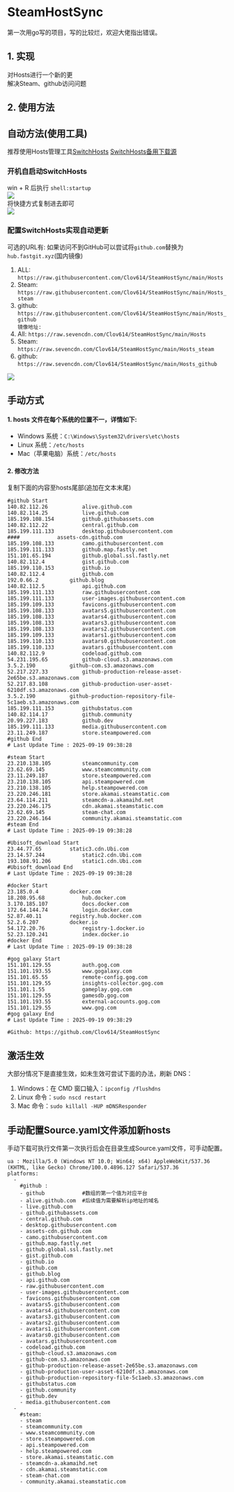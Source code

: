 # SteamHostSync
第一次用go写的项目，写的比较烂，欢迎大佬指出错误。

## 1. 实现
对Hosts进行一个新的更  
解决Steam、github访问问题

## 2. 使用方法
## 自动方法(使用工具)
推荐使用Hosts管理工具[SwitchHosts](https://github.com/oldj/SwitchHosts) 
[SwitchHosts备用下载源](https://nas.iaimi.info/s/nT5pb8jMQp32QwB)
### 开机自启动SwitchHosts
win + R 后执行 `shell:startup`    
![](/img/1.png)  
将快捷方式复制进去即可  
![](/img/2.png)  
### 配置SwitchHosts实现自动更新  
可选的URL有:
如果访问不到GitHub可以尝试将`github.com`替换为`hub.fastgit.xyz`(国内镜像)
1. ALL: `https://raw.githubusercontent.com/Clov614/SteamHostSync/main/Hosts`  
2. Steam: `https://raw.githubusercontent.com/Clov614/SteamHostSync/main/Hosts_steam`  
3. github: `https://raw.githubusercontent.com/Clov614/SteamHostSync/main/Hosts_github`    
`镜像地址:`
4. All: `https://raw.sevencdn.com/Clov614/SteamHostSync/main/Hosts`  
5. Steam: `https://raw.sevencdn.com/Clov614/SteamHostSync/main/Hosts_steam`  
6. github: `https://raw.sevencdn.com/Clov614/SteamHostSync/main/Hosts_github`  

![](/img/3.png)

## 手动方式
#### 1. hosts 文件在每个系统的位置不一，详情如下:
- Windows 系统：`C:\Windows\System32\drivers\etc\hosts`
- Linux 系统：`/etc/hosts`
- Mac（苹果电脑）系统：`/etc/hosts`

#### 2. 修改方法
复制下面的内容至hosts尾部(追加在文本末尾)

```
#github Start
140.82.112.26			alive.github.com
140.82.114.25			live.github.com
185.199.108.154			github.githubassets.com
140.82.112.22			central.github.com
185.199.111.133			desktop.githubusercontent.com
####			assets-cdn.github.com
185.199.108.133			camo.githubusercontent.com
185.199.111.133			github.map.fastly.net
151.101.65.194			github.global.ssl.fastly.net
140.82.112.4			gist.github.com
185.199.110.153			github.io
140.82.112.4			github.com
192.0.66.2			github.blog
140.82.112.5			api.github.com
185.199.111.133			raw.githubusercontent.com
185.199.111.133			user-images.githubusercontent.com
185.199.109.133			favicons.githubusercontent.com
185.199.108.133			avatars5.githubusercontent.com
185.199.108.133			avatars4.githubusercontent.com
185.199.108.133			avatars3.githubusercontent.com
185.199.108.133			avatars2.githubusercontent.com
185.199.109.133			avatars1.githubusercontent.com
185.199.110.133			avatars0.githubusercontent.com
185.199.110.133			avatars.githubusercontent.com
140.82.112.9			codeload.github.com
54.231.195.65			github-cloud.s3.amazonaws.com
3.5.2.190			github-com.s3.amazonaws.com
52.217.227.33			github-production-release-asset-2e65be.s3.amazonaws.com
52.217.83.108			github-production-user-asset-6210df.s3.amazonaws.com
3.5.2.190			github-production-repository-file-5c1aeb.s3.amazonaws.com
185.199.111.153			githubstatus.com
140.82.114.17			github.community
20.99.227.183			github.dev
185.199.111.133			media.githubusercontent.com
23.11.249.187			store.steampowered.com
#github End
# Last Update Time : 2025-09-19 09:38:28 

#steam Start
23.210.138.105			steamcommunity.com
23.62.69.145			www.steamcommunity.com
23.11.249.187			store.steampowered.com
23.210.138.105			api.steampowered.com
23.210.138.105			help.steampowered.com
23.220.246.181			store.akamai.steamstatic.com
23.64.114.211			steamcdn-a.akamaihd.net
23.220.246.175			cdn.akamai.steamstatic.com
23.62.69.145			steam-chat.com
23.220.246.164			community.akamai.steamstatic.com
#steam End
# Last Update Time : 2025-09-19 09:38:28 

#Ubisoft_download Start
23.44.77.65			static3.cdn.Ubi.com
23.14.57.244			static2.cdn.Ubi.com
193.108.91.206			static1.cdn.Ubi.com
#Ubisoft_download End
# Last Update Time : 2025-09-19 09:38:28 

#docker Start
23.185.0.4			docker.com
18.208.95.68			hub.docker.com
3.170.185.107			docs.docker.com
172.64.144.74			login.docker.com
52.87.40.11			registry.hub.docker.com
52.2.6.207			docker.io
54.172.20.76			registry-1.docker.io
52.23.120.241			index.docker.io
#docker End
# Last Update Time : 2025-09-19 09:38:28 

#gog galaxy Start
151.101.129.55			auth.gog.com
151.101.193.55			www.gogalaxy.com
151.101.65.55			remote-config.gog.com
151.101.129.55			insights-collector.gog.com
151.101.1.55			gameplay.gog.com
151.101.129.55			gamesdb.gog.com
151.101.193.55			external-accounts.gog.com
151.101.129.55			www.gog.com
#gog galaxy End
# Last Update Time : 2025-09-19 09:38:29 

#Github: https://github.com/Clov614/SteamHostSync

```

## 激活生效
大部分情况下是直接生效，如未生效可尝试下面的办法，刷新 DNS：
1. Windows：在 CMD 窗口输入：`ipconfig /flushdns`
2. Linux 命令：`sudo nscd restart`
3. Mac 命令：`sudo killall -HUP mDNSResponder`  

## 手动配置Source.yaml文件添加新hosts  
手动下载可执行文件第一次执行后会在目录生成Source.yaml文件，可手动配置。  

```
ua : Mozilla/5.0 (Windows NT 10.0; Win64; x64) AppleWebKit/537.36 (KHTML, like Gecko) Chrome/100.0.4896.127 Safari/537.36
platforms:
  -
    #github :
    - github            #数组的第一个值为对应平台
    - alive.github.com  #后续值为需要解析ip地址的域名
    - live.github.com
    - github.githubassets.com
    - central.github.com
    - desktop.githubusercontent.com
    - assets-cdn.github.com
    - camo.githubusercontent.com
    - github.map.fastly.net
    - github.global.ssl.fastly.net
    - gist.github.com
    - github.io
    - github.com
    - github.blog
    - api.github.com
    - raw.githubusercontent.com
    - user-images.githubusercontent.com
    - favicons.githubusercontent.com
    - avatars5.githubusercontent.com
    - avatars4.githubusercontent.com
    - avatars3.githubusercontent.com
    - avatars2.githubusercontent.com
    - avatars1.githubusercontent.com
    - avatars0.githubusercontent.com
    - avatars.githubusercontent.com
    - codeload.github.com
    - github-cloud.s3.amazonaws.com
    - github-com.s3.amazonaws.com
    - github-production-release-asset-2e65be.s3.amazonaws.com
    - github-production-user-asset-6210df.s3.amazonaws.com
    - github-production-repository-file-5c1aeb.s3.amazonaws.com
    - githubstatus.com
    - github.community
    - github.dev
    - media.githubusercontent.com
  -
    #steam:
    - steam
    - steamcommunity.com
    - www.steamcommunity.com
    - store.steampowered.com
    - api.steampowered.com
    - help.steampowered.com
    - store.akamai.steamstatic.com
    - steamcdn-a.akamaihd.net
    - cdn.akamai.steamstatic.com
    - steam-chat.com
    - community.akamai.steamstatic.com
```
